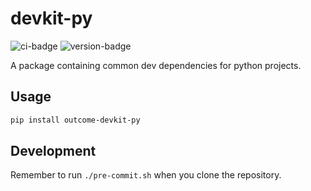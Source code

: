 # devkit-py
![ci-badge](https://github.com/outcome-co/devkit-py/workflows/Continuous%20Integration/badge.svg) ![version-badge](https://img.shields.io/badge/version-0.5.0-brightgreen)

A package containing common dev dependencies for python projects.

## Usage

```sh
pip install outcome-devkit-py
```

## Development

Remember to run `./pre-commit.sh` when you clone the repository.
